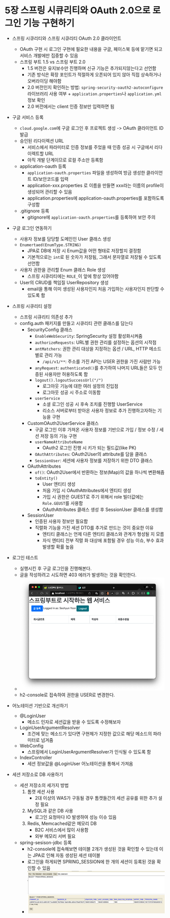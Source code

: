 # 5장 스프링 시큐리티와 OAuth 2.0으로 로그인 기능 구현하기

- 스프링 시큐리티와 스프링 시큐리티 OAuth 2.0 클라이언트
  - OAuth 구현 시 로그인 구현에 필요한 내용을 구글, 페이스북 등에 맡기면 되고 서비스 개발에만 집중할 수 있음
  - 스프링 부트 1.5 vs 스프링 부트 2.0
    - 1.5 버전은 유지보수만 진행하며 신규 기능은 추가되지않는다고 선언함
    - 기존 방식은 확장 포인트가 적절하게 오픈되어 있지 않아 직접 상속하거나 오버라이딩 해야함
    - 2.0 버전인지 확인하는 방법: `spring-security-oauth2-autoconfigure` 라이브러리 사용 여부 + `application.properties`나 `application.yml` 정보 확인
    - 2.0 버전에서는 client 인증 정보만 입력하면 됨

- 구글 서비스 등록
  - `cloud.google.com`에 구글 로그인 후 프로젝트 생성 -> OAuth 클라이언트 ID 발급
  - 승인된 리다이렉션 URL
    - 서비스에서 파라미터로 인증 정보를 주었을 때 인증 성공 시 구글에서 리다이렉트할 URL
    - 아직 개발 단계이므로 로컬 주소만 등록함
  - application-oauth 등록
    - `application-oauth.properties` 파일을 생성하여 방금 생성한 클라이언트 ID/보안코드를 입력
    - application-xxx.properties 로 이름을 만들면 xxx라는 이름의 profile이 생성되어 관리할 수 있음
    - application.properties에 application-oauth.properties를 포함하도록 구성함
  - .gitignore 등록
    - gitignore에 `application-oauth.properties`를 등록하여 보안 주의

- 구글 로그인 연동하기
  - 사용자 정보를 담당할 도메인인 User 클래스 생성
  - `Enumertaed(EnumType.STRING)`
    - JPA로 DB에 저장 시 Enum값을 어떤 형태로 저장할지 결정함
    - 기본적으로는 `int`로 된 숫자가 저장됨, 그래서 문자열로 저장될 수 있도록 선언함
  - 사용자 권한을 관리할 Enum 클래스 Role 생성
    - 스프링 시큐리티에는 `ROLE_`이 앞에 항상 있어야함
  - User의 CRUD를 책임질 UserRepository 생성
    - email을 통해 이미 생성된 사용자인지 처음 가입하는 사용자인지 판단할 수 있도록 함

- 스프링 시큐리티 설정
  - 스프링 시큐리티 의존성 추가
  - config.auth 패키지를 만들고 시큐리티 관련 클래스를 담는다
    - SecurityConfig 클래스
      - `EnableWebSecurity`: SpringSecurity 설정 활성화시켜줌
      - `authorizeRequests`: URL별 권한 관리를 설정하는 옵션의 시작점
      - `antMatchers`: 권한 관리 대상을 지정하는 옵션 / URL, HTTP 메소드별로 관리 가능
        - `/api/v1/**`: 주소를 가진 API는 USER 권한을 가진 사람만 가능
      - `anyRequest`: `authenticated()`를 추가하여 나머지 URL들은 모두 인증된 사용자만 허용하도록 함
      - `logout().logoutSuccessUrl("/")`
        - 로그아웃 기능에 대한 여러 설정의 진입점
        - 로그아웃 성공 시 주소로 이동함
      - `userService`
        - 소셜 로그인 성공 시 후속 조치를 진행할 UserService
        - 리소스 서버로부터 받아온 사용자 정보로 추가 진행하고자하는 기능을 구현
    - CustomOAuth2UserService 클래스
      - 구글 로그인 이후 가져온 사용자 정보를 기반으로 가입 / 정보 수정 / 세션 저장 등의 기능 구현
      - `userNameAttributeName`
        - OAuth2 로그인 진행 시 키가 되는 필드값(like PK)
      - `OAuthAttributes`: OAuth2User의 attribute를 담을 클래스
      - `SessionUser`: 세션에 사용자 정보를 저장하기 위한 DTO 클래스
    - OAuthAttributes
      - `of()`: OAuth2User에서 반환하는 정보(Map)의 값을 하나씩 변환해줌
      - `toEntity()`
        - User 엔티티 생성
        - 처음 가입 시 OAuthAttributes에서 엔티티 생성
        - 가입 시 권한은 GUEST로 주기 위해서 role 빌더값에는 `Role.GEUST`를 사용함
        - OAuthAttributes 클래스 생성 후 SessionUser 클래스를 생성함
    - SessionUser
      - 인증된 사용자 정보만 필요함
      - 직렬화 기능을 가진 세션 DTO를 추가로 만드는 것이 중요한 이유
        - 엔티티 클래스는 언제 다른 엔티티 클래스와 관계가 형성될 지 모름
        - 자식 엔티티 전부 직렬 화 대상에 포함될 경우 성능 이슈, 부수 효과 발생할 확률 높음

- 로그인 테스트
  - 실행시킨 후 구글 로그인을 진행해본다.
  - 글을 작성하려고 시도하면 403 에러가 발생하는 것을 확인한다.
  - ![로그인 확인](./sshot/chapter5_login.PNG)
  - h2-console로 접속하여 권한을 USER로 변경한다.

- 어노테이션 기반으로 개선하기
  - @LoginUser
    - 메소드 인자로 세션값을 받을 수 있도록 수정해보자
  - LoginUserArgumentResolver
    - 조건에 맞는 메소드가 있다면 구현체가 지정한 값으로 해당 메소드의 파라미터로 넘겨줌
  - WebConfig
    - 스프링에서 LoginUserArgumentResolver가 인식될 수 있도록 함
  - IndexController
    - 세션 정보값을 @LoginUser 어노테이션을 통해서 가져옴

- 세션 저장소로 DB 사용하기
  - 세션 저장소의 세가지 방법
    1. 톰캣 세션 사용
       - 2대 이상의 WAS가 구동될 경우 톰캣들간의 세션 공유를 위한 추가 설정 필요
    2. MySQL과 같은 DB 사용
       - 로그인 요청마다 IO 발생하여 성능 이슈 있음
    3. Redis, Memcached같은 메모리 DB
       - B2C 서비스에서 많이 사용함
       - 외부 메모리 서버 필요
  - spring-sesison-jdbc 등록
    - h2-console에 접속해보면 테이블 2개가 생성된 것을 확인할 수 있는데 이는 JPA로 인해 자동 생성된 세션 테이블
    - 로그인을 하게되면 SPRING_SESSION에 한 개의 세션이 등록된 것을 확인할 수 있음
    - ![세션 등록 확인](./sshot/chapter5_spring_session.PNG)